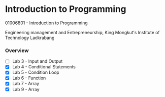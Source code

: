 # Introduction to Programming

01006801 - Introduction to Programming 

Engineering management and Entrepreneurship, King Mongkut's Institute of Technology Ladkrabang

### Overview
- [ ] Lab 3 - Input and Output
- [x] Lab 4 - Conditional Statements
- [x] Lab 5 - Condition Loop
- [x] Lab 6 - Function
- [x] Lab 7 - Array
- [x] Lab 9 - Array 